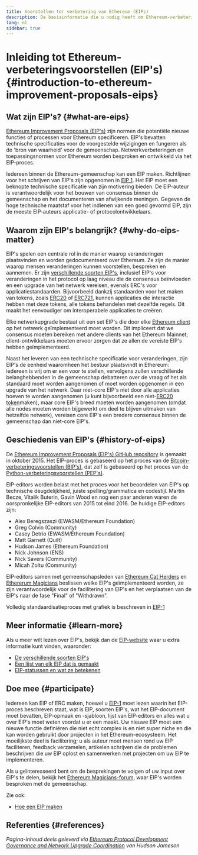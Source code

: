 ```yaml
---
title: Voorstellen ter verbetering van Ethereum (EIPs)
description: De basisinformatie die u nodig heeft om Ethereum-verbeteringsvoorstellen (EIP's) te begrijpen.
lang: nl
sidebar: true
---
```


# Inleiding tot Ethereum-verbeteringsvoorstellen (EIP's) {#introduction-to-ethereum-improvement-proposals-eips}

## Wat zijn EIP's? {#what-are-eips}

[Ethereum Improvement Proposals (EIP's)](https://eips.ethereum.org/) zijn normen die potentiële nieuwe functies of processen voor Ethereum specificeren. EIP's bevatten technische specificaties voor de voorgestelde wijzigingen en fungeren als de 'bron van waarheid' voor de gemeenschap. Netwerkverbeteringen en toepassingsnormen voor Ethereum worden besproken en ontwikkeld via het EIP-proces.

Iedereen binnen de Ethereum-gemeenschap kan een EIP maken. Richtlijnen voor het schrijven van EIP's zijn opgenomen in [EIP 1](https://eips.ethereum.org/EIPS/eip-1). Het EIP moet een beknopte technische specificatie van zijn motivering bieden. De EIP-auteur is verantwoordelijk voor het bouwen van consensus binnen de gemeenschap en het documenteren van afwijkende meningen. Gegeven de hoge technische maatstaf voor het indienen van een goed gevormd EIP, zijn de meeste EIP-auteurs applicatie- of protocolontwikkelaars.

## Waarom zijn EIP's belangrijk? {#why-do-eips-matter}

EIP's spelen een centrale rol in de manier waarop veranderingen plaatsvinden en worden gedocumenteerd over Ethereum. Ze zijn de manier waarop mensen veranderingen kunnen voorstellen, bespreken en aannemen. Er zijn [verschillende soorten EIP's](https://github.com/ethereum/EIPs/blob/master/EIPS/eip-1.md#eip-types), inclusief EIP's voor veranderingen in het protocol op laag niveau die de consensus beïnvloeden en een upgrade van het netwerk vereisen, evenals ERC's voor applicatiestandaarden. Bijvoorbeeld dankzij standaarden voor het maken van tokens, zoals [ERC20](https://eips.ethereum.org/EIPS/eip-20) of [ERC721](https://eips.ethereum.org/EIPS/eip-721), kunnen applicaties die interactie hebben met deze tokens, alle tokens behandelen met dezelfde regels. Dit maakt het eenvoudiger om interoperabele applicaties te creëren.

Elke netwerkupgrade bestaat uit een set EIP's die door elke [Ethereum client](/learn/#clients-and-nodes) op het netwerk geïmplementeerd moet worden. Dit impliceert dat we consensus moeten bereiken met andere clients van het Ethereum Mainnet; client-ontwikkelaars moeten ervoor zorgen dat ze allen de vereiste EIP's hebben geïmplementeerd.

Naast het leveren van een technische specificatie voor veranderingen, zijn EIP's de eenheid waaromheen het bestuur plaatsvindt in Ethereum: iedereen is vrij om er een voor te stellen, vervolgens zullen verschillende belanghebbenden in de gemeenschap debatteren over de vraag of het als standaard moet worden aangenomen of moet worden opgenomen in een upgrade van het netwerk. Daar niet-core EIP's niet door alle applicaties hoeven te worden aangenomen (u kunt bijvoorbeeld een niet-[ERC20 token](https://eips.ethereum.org/EIPS/eip-20)maken), maar core EIP's breed moeten worden aangenomen (omdat alle nodes moeten worden bijgewerkt om deel te blijven uitmaken van hetzelfde netwerk), vereisen core EIP's een bredere consensus binnen de gemeenschap dan niet-core EIP's.

## Geschiedenis van EIP's {#history-of-eips}

De [Ethereum Improvement Proposals (EIP's) GitHub repository](https://github.com/ethereum/EIPs) is gemaakt in oktober 2015. Het EIP-proces is gebaseerd op het proces van de [Bitcoin-verbeteringsvoorstellen (BIP's)](https://github.com/bitcoin/bips), dat zelf is gebaseerd op het proces van de [Python-verbeteringsvoorstellen (PEP's)](https://www.python.org/dev/peps/).

EIP-editors worden belast met het proces voor het beoordelen van EIP's op technische deugdelijkheid, juiste spelling/grammatica en codestijl. Martin Becze, Vitalik Buterin, Gavin Wood en nog een paar anderen waren de oorspronkelijke EIP-editors van 2015 tot eind 2016. De huidige EIP-editors zijn:

- Alex Beregszaszi (EWASM/Ethereum Foundation)
- Greg Colvin (Community)
- Casey Detrio (EWASM/Ethereum Foundation)
- Matt Garnett (Quilt)
- Hudson James (Ethereum Foundation)
- Nick Johnson (ENS)
- Nick Savers (Community)
- Micah Zoltu (Community)

EIP-editors samen met gemeenschapsleden van [Ethereum Cat Herders](https://ethereumcatherders.com/) en [Ethererum Magicians](https://ethereum-magicians.org/) beslissen welke EIP's geïmplementeerd worden, ze zijn verantwoordelijk voor de facilitering van EIP's en het verplaatsen van de EIP's naar de fase "Final" of "Withdrawn".

Volledig standaardisatieproces met grafiek is beschreven in [EIP-1](https://eips.ethereum.org/EIPS/eip-1)

## Meer informatie {#learn-more}

Als u meer wilt lezen over EIP's, bekijk dan de [EIP-website](https://eips.ethereum.org/) waar u extra informatie kunt vinden, waaronder:

- [De verschillende soorten EIP's](https://eips.ethereum.org/)
- [Een lijst van elk EIP dat is gemaakt](https://eips.ethereum.org/all)
- [EIP-statussen en wat ze betekenen](https://eips.ethereum.org/)

## Doe mee {#participate}

Iedereen kan EIP of ERC maken, hoewel u [EIP-1](https://eips.ethereum.org/EIPS/eip-1) moet lezen waarin het EIP-proces beschreven staat, wat is EIP, soorten EIP's, wat het EIP-document moet bevatten, EIP-opmaak en -sjabloon, lijst van EIP-editors en alles wat u over EIP's moet weten voordat u er een maakt. Uw nieuwe EIP moet een nieuwe functie definiëren die niet echt complex is en niet super niche en die kan worden gebruikt door projecten in het Ethereum-ecosysteem. Het moeilijkste deel is facilitering; u als auteur moet mensen rond uw EIP faciliteren, feedback verzamelen, artikelen schrijven die de problemen beschrijven die uw EIP oplost en samenwerken met projecten om uw EIP te implementeren.

Als u geïnteresseerd bent om de besprekingen te volgen of uw input over EIP's te delen, bekijk het [Ethereum Magicians-forum](https://ethereum-magicians.org/), waar EIP's worden besproken met de gemeenschap.

Zie ook:

- [Hoe een EIP maken](https://eips.ethereum.org/EIPS/eip-1)

## Referenties {#references}

<cite class="citation">

Pagina-inhoud deels geleverd via [Ethereum Protocol Development Governance and Network Upgrade Coordination](https://hudsonjameson.com/2020-03-23-ethereum-protocol-development-governance-and-network-upgrade-coordination/) van Hudson Jameson

</cite>
